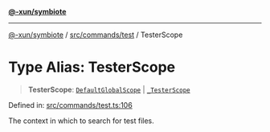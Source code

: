 [**@-xun/symbiote**](../../../../README.md)

***

[@-xun/symbiote](../../../../README.md) / [src/commands/test](../README.md) / TesterScope

# Type Alias: TesterScope

> **TesterScope**: [`DefaultGlobalScope`](../../../configure/enumerations/DefaultGlobalScope.md) \| [`_TesterScope`](../enumerations/TesterScope.md)

Defined in: [src/commands/test.ts:106](https://github.com/Xunnamius/symbiote/blob/ea9edf73ee9a095bf3bea5793333d39906fa49d1/src/commands/test.ts#L106)

The context in which to search for test files.
